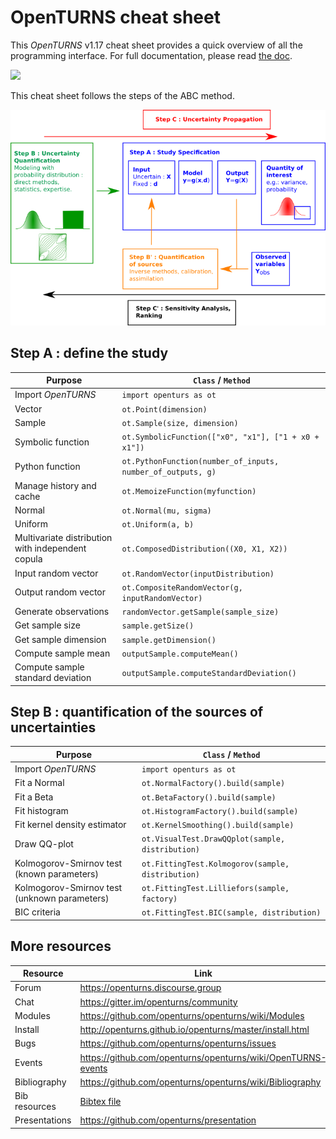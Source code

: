 # OpenTURNS cheat sheet

This _OpenTURNS_ v1.17 cheat sheet provides a quick overview of all the programming interface. For full documentation, please read [the doc](http://openturns.github.io/openturns/master/contents.html).

![](https://openturns.github.io/www/_static/logo-openturns-wo-bg.png)

This cheat sheet follows the steps of the ABC method.

![The ABC method](MethodologieIncertitude-EN_arial.png)

## Step A : define the study

| Purpose | `Class` / `Method` |
|---|---|
| Import _OpenTURNS_ | `import openturs as ot` |
| Vector | `ot.Point(dimension)` |
| Sample | `ot.Sample(size, dimension)` |
| Symbolic function | `ot.SymbolicFunction(["x0", "x1"], ["1 + x0 + x1"])` |
| Python function | `ot.PythonFunction(number_of_inputs, number_of_outputs, g)` |
| Manage history and cache | `ot.MemoizeFunction(myfunction)` |
| Normal | `ot.Normal(mu, sigma)` |
| Uniform | `ot.Uniform(a, b)` |
| Multivariate distribution with independent copula | `ot.ComposedDistribution((X0, X1, X2))` |
| Input random vector | `ot.RandomVector(inputDistribution)` |
| Output random vector | `ot.CompositeRandomVector(g, inputRandomVector)` |
| Generate observations | `randomVector.getSample(sample_size)` |
| Get sample size | `sample.getSize()` |
| Get sample dimension | `sample.getDimension()` |
| Compute sample mean | `outputSample.computeMean()` |
| Compute sample standard deviation | `outputSample.computeStandardDeviation()` |

## Step B : quantification of the sources of uncertainties

| Purpose | `Class` / `Method` |
|---|---|
| Import _OpenTURNS_ | `import openturs as ot` |
| Fit a Normal | `ot.NormalFactory().build(sample)` |
| Fit a Beta | `ot.BetaFactory().build(sample)` |
| Fit histogram | `ot.HistogramFactory().build(sample)` |
| Fit kernel density estimator | `ot.KernelSmoothing().build(sample)` |
| Draw QQ-plot | `ot.VisualTest.DrawQQplot(sample, distribution)` |
| Kolmogorov-Smirnov test (known parameters) | `ot.FittingTest.Kolmogorov(sample, distribution)` |
| Kolmogorov-Smirnov test (unknown parameters) | `ot.FittingTest.Lilliefors(sample, factory)` |
| BIC criteria | `ot.FittingTest.BIC(sample, distribution)` |

## More resources

| Resource | Link |
|---|---|
| Forum | https://openturns.discourse.group |
| Chat | https://gitter.im/openturns/community |
| Modules | https://github.com/openturns/openturns/wiki/Modules |
| Install | http://openturns.github.io/openturns/master/install.html |
| Bugs | https://github.com/openturns/openturns/issues |
| Events | https://github.com/openturns/openturns/wiki/OpenTURNS-events |
| Bibliography | https://github.com/openturns/openturns/wiki/Bibliography |
| Bib resources | [Bibtex file](https://github.com/mbaudin47/otsupgalilee-eleve/blob/master/Bibliography_OpenTURNS/bibliography_openturns.bib) |
| Presentations | https://github.com/openturns/presentation |
